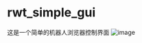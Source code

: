 # rwt_simple_gui
这是一个简单的机器人浏览器控制界面
![image](https://github.com/lianbo2006/rwt_simple_gui/blob/master/gui_html/static/images/test2-clip.gif)   
